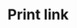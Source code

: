 ---
layout: component-documentation
sectionKey: Components
eleventyNavigation:
  parent: Components
title: Print link
---